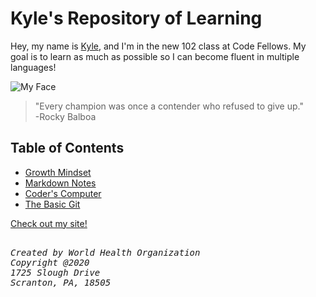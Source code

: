 # Kyle's Repository of Learning
Hey, my name is [Kyle](https://github.com/AtkinsonKyle), and I'm in the new 102 class at Code Fellows. My goal is to learn as much as possible so I can become fluent in multiple languages! 

![My Face](https://avatars3.githubusercontent.com/u/66214343?s=460&u=b13bce253b01480630635e889a1c40494d154862&v=4)

> "Every champion was once a contender who refused to give up." <br>
      -Rocky Balboa

## Table of Contents
- [Growth Mindset](Growth-Mindset.md)
- [Markdown Notes](Markdown-Notes.md)
- [Coder's Computer](coders-computer.md)
- [The Basic Git](the-basics.md)

[Check out my site!](https://atkinsonkyle.github.io/learning-journal/)

<pre><address>
Created by World Health Organization
Copyright @2020
1725 Slough Drive
Scranton, PA, 18505
</address></pre>
